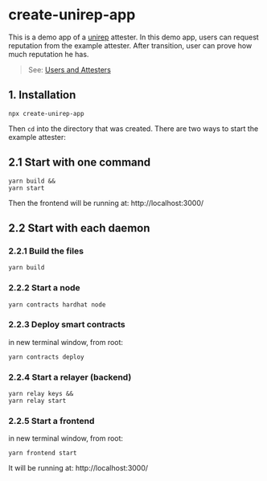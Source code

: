 # create-unirep-app

This is a demo app of a [unirep](https://github.com/Unirep/Unirep) attester. In this demo app, users can request reputation from the example attester. After transition, user can prove how much reputation he has.

> See: [Users and Attesters](https://developer.unirep.io/docs/protocol/users-and-attesters)

## 1. Installation

```shell
npx create-unirep-app
```

Then `cd` into the directory that was created.
There are two ways to start the example attester:

## 2.1 Start with one command

```shell
yarn build &&
yarn start
```

Then the frontend will be running at: http://localhost:3000/

## 2.2 Start with each daemon

### 2.2.1 Build the files

```shell
yarn build
```

### 2.2.2 Start a node

```shell
yarn contracts hardhat node
```

### 2.2.3 Deploy smart contracts

in new terminal window, from root:

```shell
yarn contracts deploy
```

### 2.2.4 Start a relayer (backend)

```shell
yarn relay keys &&
yarn relay start
```

### 2.2.5 Start a frontend

in new terminal window, from root:

```shell
yarn frontend start
```

It will be running at: http://localhost:3000/
